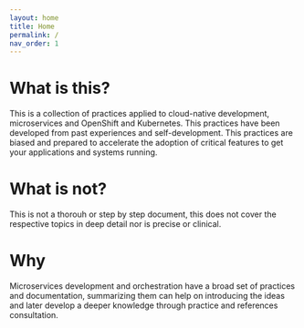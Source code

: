 ```yaml
---
layout: home
title: Home
permalink: /
nav_order: 1
---
```


# What is this?
This is a collection of practices applied to cloud-native development, microservices and OpenShift and Kubernetes. This practices have been developed from past experiences and self-development. This practices are biased and prepared to accelerate the adoption of critical features to get your applications and systems running.

# What is not?
This is not a thorouh or step by step document, this does not cover the respective topics in deep detail nor is precise or clinical.

# Why
Microservices development and orchestration have a broad set of practices and documentation, summarizing them can help on introducing the ideas and later develop a deeper knowledge through practice and references consultation.
